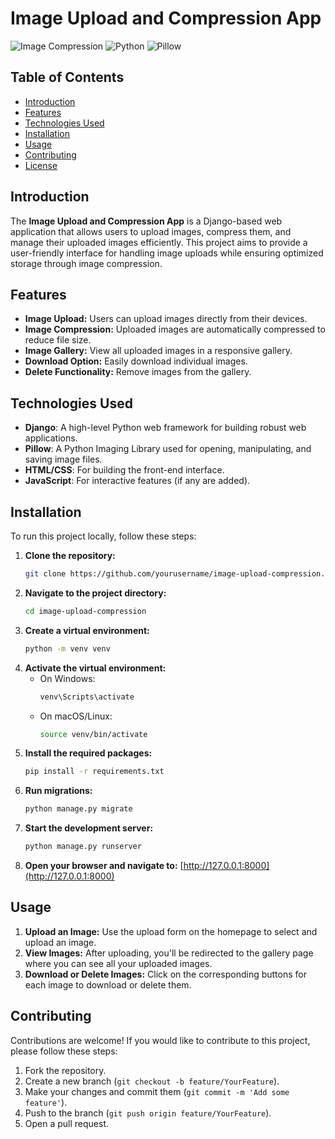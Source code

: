 # Image Upload and Compression App

![Image Compression](https://img.shields.io/badge/Django-5.0.7-brightgreen) ![Python](https://img.shields.io/badge/Python-3.10.11-blue) ![Pillow](https://img.shields.io/badge/Pillow-10.0.0-orange)

## Table of Contents
- [Introduction](#introduction)
- [Features](#features)
- [Technologies Used](#technologies-used)
- [Installation](#installation)
- [Usage](#usage)
- [Contributing](#contributing)
- [License](#license)

## Introduction

The **Image Upload and Compression App** is a Django-based web application that allows users to upload images, compress them, and manage their uploaded images efficiently. This project aims to provide a user-friendly interface for handling image uploads while ensuring optimized storage through image compression.

## Features

- **Image Upload:** Users can upload images directly from their devices.
- **Image Compression:** Uploaded images are automatically compressed to reduce file size.
- **Image Gallery:** View all uploaded images in a responsive gallery.
- **Download Option:** Easily download individual images.
- **Delete Functionality:** Remove images from the gallery.

## Technologies Used

- **Django**: A high-level Python web framework for building robust web applications.
- **Pillow**: A Python Imaging Library used for opening, manipulating, and saving image files.
- **HTML/CSS**: For building the front-end interface.
- **JavaScript**: For interactive features (if any are added).

## Installation

To run this project locally, follow these steps:

1. **Clone the repository:**
   ```bash
   git clone https://github.com/yourusername/image-upload-compression.git
   ```
2. **Navigate to the project directory:**
   ```bash
   cd image-upload-compression
   ```
3. **Create a virtual environment:**
   ```bash
   python -m venv venv
   ```
4. **Activate the virtual environment:**
   - On Windows:
     ```bash
     venv\Scripts\activate
     ```
   - On macOS/Linux:
     ```bash
     source venv/bin/activate
     ```
5. **Install the required packages:**
   ```bash
   pip install -r requirements.txt
   ```
6. **Run migrations:**
   ```bash
   python manage.py migrate
   ```
7. **Start the development server:**
   ```bash
   python manage.py runserver
   ```
8. **Open your browser and navigate to:** [http://127.0.0.1:8000](http://127.0.0.1:8000)

## Usage

1. **Upload an Image:** Use the upload form on the homepage to select and upload an image.
2. **View Images:** After uploading, you'll be redirected to the gallery page where you can see all your uploaded images.
3. **Download or Delete Images:** Click on the corresponding buttons for each image to download or delete them.

## Contributing

Contributions are welcome! If you would like to contribute to this project, please follow these steps:

1. Fork the repository.
2. Create a new branch (`git checkout -b feature/YourFeature`).
3. Make your changes and commit them (`git commit -m 'Add some feature'`).
4. Push to the branch (`git push origin feature/YourFeature`).
5. Open a pull request.





```

